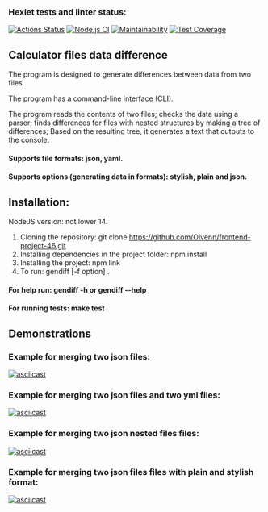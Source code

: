 ### Hexlet tests and linter status:
[![Actions Status](https://github.com/Olvenn/frontend-project-46/workflows/hexlet-check/badge.svg)](https://github.com/Olvenn/frontend-project-46/actions)
[![Node.js CI](https://github.com/Olvenn/frontend-project-46/actions/workflows/node.js.yml/badge.svg)](https://github.com/Olvenn/frontend-project-46/actions/workflows/node.js.yml)
[![Maintainability](https://api.codeclimate.com/v1/badges/a0bbb4ffa8cfdec76566/maintainability)](https://codeclimate.com/github/Olvenn/frontend-project-46/maintainability)
[![Test Coverage](https://api.codeclimate.com/v1/badges/a0bbb4ffa8cfdec76566/test_coverage)](https://codeclimate.com/github/Olvenn/frontend-project-46/test_coverage)

## Сalculator files data difference 

The program is designed to generate differences between data from two files.

The program has a command-line interface (CLI).

The program reads the contents of two files; checks the data using a parser;
finds differences for files with nested structures by making a tree of differences; Based on the resulting tree, it generates a text that outputs to the console.

#### Supports file formats: json, yaml.

#### Supports options (generating data in formats): stylish, plain and json.

## Installation:

NodeJS version: not lower 14.

1. Cloning the repository:
   git clone https://github.com/Olvenn/frontend-project-46.git
2. Installing dependencies in the project folder:
   npm install
3. Installing the project:
   npm link
4. To run:  gendiff [-f option] <path to file1> <path to file2>.
   

#### For help run:  gendiff -h or gendiff --help

#### For running tests:  make test

## Demonstrations

### Example for merging two json files:
[![asciicast](https://asciinema.org/a/pUJnssSI0xL8aMgqrWTTWIKeY.png)](https://asciinema.org/a/pUJnssSI0xL8aMgqrWTTWIKeY)

### Example for merging two json files and two yml files:
[![asciicast](https://asciinema.org/a/BKPXzHQhvhjUf9aVydkmeeEfZ.png)](https://asciinema.org/a/BKPXzHQhvhjUf9aVydkmeeEfZ)

### Example for merging two json nested files files:
[![asciicast](https://asciinema.org/a/qsd0UsxVj0UIF3mpErZOPdB4Y.png)](https://asciinema.org/a/qsd0UsxVj0UIF3mpErZOPdB4Y)

### Example for merging two json files files with plain and stylish format:
[![asciicast](https://asciinema.org/a/uppiq80XWSsr7aPQ2rEmNG3o3.png)](https://asciinema.org/a/uppiq80XWSsr7aPQ2rEmNG3o3)
